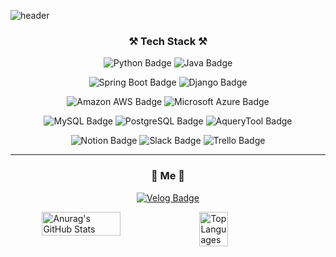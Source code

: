 ![header](https://capsule-render.vercel.app/api?type=slice&color=2ECC71&height=300&section=header&text=hyeon%20github&fontSize=60)

<h3 align="center">⚒️ Tech Stack ⚒️</h3>

<p align="center">
  <img src="https://img.shields.io/badge/python-%233776AB?style=for-the-badge&logo=python&logoColor=white" alt="Python Badge">
  <img src="https://img.shields.io/badge/java-%23FF6550?style=for-the-badge&logo=java&logoColor=white" alt="Java Badge">
</p>

<p align="center">
  <img src="https://img.shields.io/badge/springboot-%236DB33F?style=for-the-badge&logo=springboot&logoColor=white" alt="Spring Boot Badge">
  <img src="https://img.shields.io/badge/django-%23092E20?style=for-the-badge&logo=django&logoColor=white" alt="Django Badge">
</p>

<p align="center">
  <img src="https://img.shields.io/badge/amazonaws-%23232F3E?style=for-the-badge&logo=amazonaws&logoColor=white" alt="Amazon AWS Badge">
  <img src="https://img.shields.io/badge/microsoftazure-%230078D4?style=for-the-badge&logo=microsoftazure&logoColor=white" alt="Microsoft Azure Badge">
</p>

<p align="center">
  <img src="https://img.shields.io/badge/mysql-%234479A1?style=for-the-badge&logo=mysql&logoColor=white" alt="MySQL Badge">
  <img src="https://img.shields.io/badge/postgresql-%234169E1?style=for-the-badge&logo=postgresql&logoColor=white" alt="PostgreSQL Badge">
  <img src="https://img.shields.io/badge/AqueryTool-%23669DF6?style=for-the-badge&logo=AqueryTool&logoColor=white" alt="AqueryTool Badge">
</p>

<p align="center">
  <img src="https://img.shields.io/badge/notion-%23000000?style=for-the-badge&logo=notion&logoColor=white" alt="Notion Badge">
  <img src="https://img.shields.io/badge/slack-%234A154B?style=for-the-badge&logo=slack&logoColor=white" alt="Slack Badge">
  <img src="https://img.shields.io/badge/trello-%230052CC?style=for-the-badge&logo=trello&logoColor=white" alt="Trello Badge">
</p>

----

<h3 align="center">🍎 Me 🍎</h3>
<p align="center">
  <a href="https://velog.io/@wngus4278">
    <img src="https://img.shields.io/badge/velog-%2320C997?style=for-the-badge&logo=velog&logoColor=white" alt="Velog Badge">
  </a>
</p>



<div style="display: flex; justify-content: center; flex-direction: row;">
  <img src="https://github-readme-stats.vercel.app/api?username=Jungjuhyeon&show_icons=true&bg_color=00000000" alt="Anurag's GitHub Stats" width="50%">
  <img src="https://github-readme-stats.vercel.app/api/top-langs/?username=Jungjuhyeon&layout=compact&bg_color=00000000" alt="Top Languages" width="30%">
</div>
